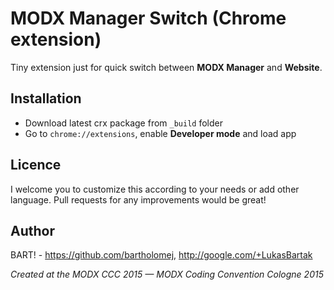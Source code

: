# MODX Manager Switch (Chrome extension)

Tiny extension just for quick switch between **MODX Manager** and **Website**.

## Installation

* Download latest crx package from ``_build`` folder
* Go to ``chrome://extensions``, enable **Developer mode** and load app

## Licence
I welcome you to customize this according to your needs or add other language. Pull requests for any improvements would be great!

## Author
BART! - https://github.com/bartholomej, http://google.com/+LukasBartak

*Created at the MODX CCC 2015 — MODX Coding Convention Cologne 2015*